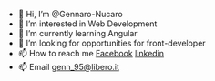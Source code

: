 - 👋 Hi, I’m @Gennaro-Nucaro
- 👀 I’m interested in Web Development
- 🌱 I’m currently learning Angular
- 💞️ I’m looking for opportunities for front-developer
- 📫 How to reach me [Facebook](https://www.facebook.com/gennaro.nucaro) [linkedin](https://www.linkedin.com/in/gennaro-nucaro-b03309210)
- 📫 Email  genn_95@libero.it


